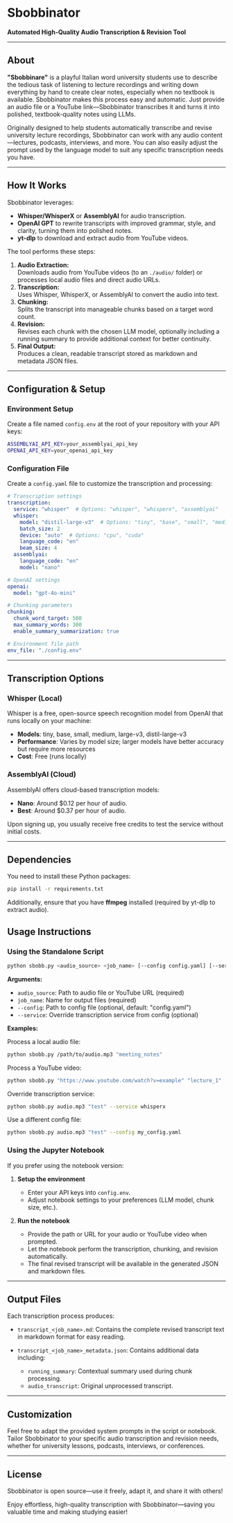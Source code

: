 # Sbobbinator

**Automated High-Quality Audio Transcription & Revision Tool**

---

## About

**"Sbobbinare"** is a playful Italian word university students use to describe the tedious task of listening to lecture recordings and writing down everything by hand to create clear notes, especially when no textbook is available. Sbobbinator makes this process easy and automatic. Just provide an audio file or a YouTube link—Sbobbinator transcribes it and turns it into polished, textbook-quality notes using LLMs.  

Originally designed to help students automatically transcribe and revise university lecture recordings, Sbobbinator can work with any audio content—lectures, podcasts, interviews, and more. You can also easily adjust the prompt used by the language model to suit any specific transcription needs you have.

---

## How It Works

Sbobbinator leverages:

- **Whisper/WhisperX** or **AssemblyAI** for audio transcription.
- **OpenAI GPT** to rewrite transcripts with improved grammar, style, and clarity, turning them into polished notes.
- **yt-dlp** to download and extract audio from YouTube videos.

The tool performs these steps:

1. **Audio Extraction:**  
   Downloads audio from YouTube videos (to an `./audio/` folder) or processes local audio files and direct audio URLs.
2. **Transcription:**  
   Uses Whisper, WhisperX, or AssemblyAI to convert the audio into text.
3. **Chunking:**  
   Splits the transcript into manageable chunks based on a target word count.
4. **Revision:**  
   Revises each chunk with the chosen LLM model, optionally including a running summary to provide additional context for better continuity.
5. **Final Output:**  
   Produces a clean, readable transcript stored as markdown and metadata JSON files.

---

## Configuration & Setup

### Environment Setup
Create a file named `config.env` at the root of your repository with your API keys:

```bash
ASSEMBLYAI_API_KEY=your_assemblyai_api_key
OPENAI_API_KEY=your_openai_api_key
```

### Configuration File
Create a `config.yaml` file to customize the transcription and processing:

```yaml
# Transcription settings
transcription:
  service: "whisper"  # Options: "whisper", "whisperx", "assemblyai"
  whisper:
    model: "distil-large-v3"  # Options: "tiny", "base", "small", "medium", "large-v3", "distil-large-v3"
    batch_size: 2
    device: "auto"  # Options: "cpu", "cuda"
    language_code: "en"
    beam_size: 4
  assemblyai:
    language_code: "en"
    model: "nano"

# OpenAI settings
openai:
  model: "gpt-4o-mini"

# Chunking parameters
chunking:
  chunk_word_target: 500
  max_summary_words: 300
  enable_summary_summarization: true

# Environment file path
env_file: "./config.env"
```

---

## Transcription Options

### Whisper (Local)
Whisper is a free, open-source speech recognition model from OpenAI that runs locally on your machine:

- **Models**: tiny, base, small, medium, large-v3, distil-large-v3
- **Performance**: Varies by model size; larger models have better accuracy but require more resources
- **Cost**: Free (runs locally)

### AssemblyAI (Cloud)
AssemblyAI offers cloud-based transcription models:

- **Nano**: Around $0.12 per hour of audio.
- **Best**: Around $0.37 per hour of audio.

Upon signing up, you usually receive free credits to test the service without initial costs.

---

## Dependencies

You need to install these Python packages:

```bash
pip install -r requirements.txt
```

Additionally, ensure that you have **ffmpeg** installed (required by yt-dlp to extract audio).

## Usage Instructions

### Using the Standalone Script

```bash
python sbobb.py <audio_source> <job_name> [--config config.yaml] [--service whisper|whisperx|assemblyai]
```

**Arguments:**
- `audio_source`: Path to audio file or YouTube URL (required)
- `job_name`: Name for output files (required)
- `--config`: Path to config file (optional, default: "config.yaml")
- `--service`: Override transcription service from config (optional)

**Examples:**

Process a local audio file:
```bash
python sbobb.py /path/to/audio.mp3 "meeting_notes"
```

Process a YouTube video:
```bash
python sbobb.py "https://www.youtube.com/watch?v=example" "lecture_1"
```

Override transcription service:
```bash
python sbobb.py audio.mp3 "test" --service whisperx
```

Use a different config file:
```bash
python sbobb.py audio.mp3 "test" --config my_config.yaml
```

### Using the Jupyter Notebook
If you prefer using the notebook version:

1. **Setup the environment**  
   - Enter your API keys into `config.env`.
   - Adjust notebook settings to your preferences (LLM model, chunk size, etc.).

2. **Run the notebook**  
   - Provide the path or URL for your audio or YouTube video when prompted.
   - Let the notebook perform the transcription, chunking, and revision automatically.
   - The final revised transcript will be available in the generated JSON and markdown files.

---

## Output Files

Each transcription process produces:

- `transcript_<job_name>.md`: Contains the complete revised transcript text in markdown format for easy reading.
  
- `transcript_<job_name>_metadata.json`: Contains additional data including:
  - `running_summary`: Contextual summary used during chunk processing.
  - `audio_transcript`: Original unprocessed transcript.

---

## Customization

Feel free to adapt the provided system prompts in the script or notebook. Tailor Sbobbinator to your specific audio transcription and revision needs, whether for university lessons, podcasts, interviews, or conferences.

---

## License

Sbobbinator is open source—use it freely, adapt it, and share it with others!

Enjoy effortless, high-quality transcription with Sbobbinator—saving you valuable time and making studying easier!